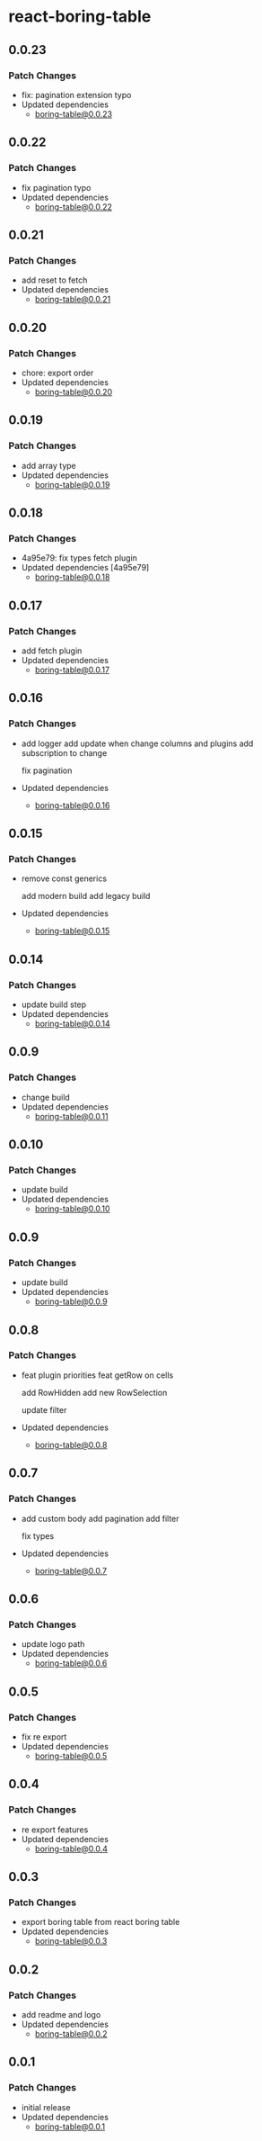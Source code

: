 # react-boring-table

## 0.0.23

### Patch Changes

- fix: pagination extension typo
- Updated dependencies
  - boring-table@0.0.23

## 0.0.22

### Patch Changes

- fix pagination typo
- Updated dependencies
  - boring-table@0.0.22

## 0.0.21

### Patch Changes

- add reset to fetch
- Updated dependencies
  - boring-table@0.0.21

## 0.0.20

### Patch Changes

- chore: export order
- Updated dependencies
  - boring-table@0.0.20

## 0.0.19

### Patch Changes

- add array type
- Updated dependencies
  - boring-table@0.0.19

## 0.0.18

### Patch Changes

- 4a95e79: fix types fetch plugin
- Updated dependencies [4a95e79]
  - boring-table@0.0.18

## 0.0.17

### Patch Changes

- add fetch plugin
- Updated dependencies
  - boring-table@0.0.17

## 0.0.16

### Patch Changes

- add logger
  add update when change columns and plugins
  add subscription to change

  fix pagination

- Updated dependencies
  - boring-table@0.0.16

## 0.0.15

### Patch Changes

- remove const generics

  add modern build
  add legacy build

- Updated dependencies
  - boring-table@0.0.15

## 0.0.14

### Patch Changes

- update build step
- Updated dependencies
  - boring-table@0.0.14

## 0.0.9

### Patch Changes

- change build
- Updated dependencies
  - boring-table@0.0.11

## 0.0.10

### Patch Changes

- update build
- Updated dependencies
  - boring-table@0.0.10

## 0.0.9

### Patch Changes

- update build
- Updated dependencies
  - boring-table@0.0.9

## 0.0.8

### Patch Changes

- feat plugin priorities
  feat getRow on cells

  add RowHidden
  add new RowSelection

  update filter

- Updated dependencies
  - boring-table@0.0.8

## 0.0.7

### Patch Changes

- add custom body
  add pagination
  add filter

  fix types

- Updated dependencies
  - boring-table@0.0.7

## 0.0.6

### Patch Changes

- update logo path
- Updated dependencies
  - boring-table@0.0.6

## 0.0.5

### Patch Changes

- fix re export
- Updated dependencies
  - boring-table@0.0.5

## 0.0.4

### Patch Changes

- re export features
- Updated dependencies
  - boring-table@0.0.4

## 0.0.3

### Patch Changes

- export boring table from react boring table
- Updated dependencies
  - boring-table@0.0.3

## 0.0.2

### Patch Changes

- add readme and logo
- Updated dependencies
  - boring-table@0.0.2

## 0.0.1

### Patch Changes

- initial release
- Updated dependencies
  - boring-table@0.0.1
